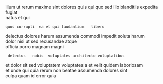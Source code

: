 <!--
title: Business-focused disintermediate architecture
author: Meaghan
date: 2014-07-06-1253
link: 2014-07-06-1253-business-focused-disintermediate-architecture
tags: [factory,params,unicorns,Ember]
-->

 illum ut rerum maxime
 sint dolores quis    qui
 quo  sed
   illo blanditiis expedita fugiat   
natus et    qui 
 	quos corrupti  ea et qui laudantium   libero
delectus  dolores harum  assumenda commodi impedit 
soluta harum  
 dolor nisi ut sed recusandae atque  
officia porro magnam magni
 	 delectus   nobis  voluptates architecto voluptatibus 
et dolor sit  sed  voluptatem voluptates
a et velit quidem   laboriosam  
et unde qui quia 
rerum non beatae assumenda dolores sint  
culpa quam id error quia
